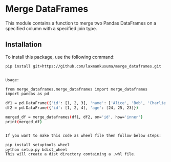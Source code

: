 # Merge DataFrames

This module contains a function to merge two Pandas DataFrames on a specified column with a specified join type.

## Installation

To install this package, use the following command:

```bash
pip install git+https://github.com/laxmankusuma/merge_dataframes.git


Usage:

from merge_dataframes.merge_dataframes import merge_dataframes
import pandas as pd

df1 = pd.DataFrame({'id': [1, 2, 3], 'name': ['Alice', 'Bob', 'Charlie']})
df2 = pd.DataFrame({'id': [1, 2, 4], 'age': [24, 25, 23]})

merged_df = merge_dataframes(df1, df2, on='id', how='inner')
print(merged_df)


If you want to make this code as wheel file then follow below steps:

pip install setuptools wheel
python setup.py bdist_wheel
This will create a dist directory containing a .whl file.
